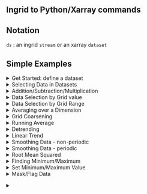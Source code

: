 ## Ingrid to Python/Xarray commands

## Notation

`ds` : an ingrid `stream` or an xarray `dataset`

## Simple Examples
<details> <summary>Get Started: define a dataset</summary> <p>  

[Ingrid on kage](http://kage.ldeo.columbia.edu:81/expert): 

```
%ingrid:
/ds {(/DC/sst.mon.mean.nc) readCDF} def
ds
```

[Python in Jupyter Notebook]()

```
#python:
import xarray as xr
import os
os.system('wget ftp://ftp.cdc.noaa.gov/Datasets/COBE/sst.mon.mean.nc')
ds = xr.open_dataset('sst.mon.mean.nc')
ds
```
</p> </details>

<details> <summary>Selecting Data in Datasets </summary> <p>  
A dataset (stream) contains variables, grids, coordinates and metadata. These can be selected by similar methods for ingrid and python. Try selecting `.sst` and `.lon`

```
%ingrid:
ds .sst
```

```
#python:
ds.sst
```
</p> </details>

<details> <summary>Addition/Subtraction/Multiplication </summary> <p>  
In ingrid, compatible objects (streams, numbers) can be added together element by element

```
%ingrid:
ds .sst 273.15 add
```

In python, compatible objects (xarray datasets/dataarrays, numbers) can be added together

```
#python:
ds.sst + 273.15
```
</p> </details>

<details> <summary>Data Selection by Grid value </summary> <p>  

```
%ingrid:
ds .sst time (Jan 1960) VALUE lat 20 VALUE
```

```
#python:
ds.sst.sel(time= '1960-01', lat=20, method='nearest').plot()
```
</p> </details>

<details> <summary>Data Selection by Grid Range </summary> <p>  

```
%ingrid:
ds T (Jan 1982) (Dec 1995) RANGE lon 20 60 RANGE
```

```
#python:
ds.sel(time=slice('1982-01','1995-12'),lon=slice(20,60))
```
</p> </details>

<details> <summary>Averaging over a Dimension </summary> <p>  

```
%ingrid:
ds [time] average
ds [lat lon] average
```

```
#python:
ds.mean('time')
ds.mean(['lat','lon'])
```
</p> </details>

<details> <summary>Grid Coarsening </summary> <p>  

```
%ingrid:
ds time 12 boxAverage 
```

```
#python:
ds.coarsen(time=12,boundary='trim').mean()
```
</p> </details>

<details> <summary>Running Average </summary> <p>  

```
%ingrid:
ds time 3 runningAverage
```

```
#python:
ds.rolling(time=3, center=True).mean()
```
</p> </details>

<details> <summary>Detrending</summary> <p>  

```
%ingrid:
ds .sst [time]detrend-bfl
```

```
#python:
dfit = ds.sst.polyfit('time', 1, skipna=True)
ds.sst - xr.polyval(coord=ds.time, coeffs=dfit.polyfit_coefficients)
```
</p> </details>

<details> <summary>Linear Trend</summary> <p>  

```
%ingrid:
ds .ssta dup [time]detrend-bfl sub dup time last VALUE exch T first VALUE sub
```

```
#python:
dfit = ds.sst.polyfit('time', 1, skipna=True)
ds['linear_fit'] = xr.polyval(coord=ds.time, coeffs=dfit.polyfit_coefficients)
ds['trend'] = (ds.linear_fit[-1] - ds.linear_fit[0])
```
</p> </details>

<details> <summary>Smoothing Data - non-periodic</summary> <p>  

```
%ingrid:
ds [time] 1 SM121
```

```
#python:
ds.pad(time=1,mode='symmetric').rolling(time=3, center=True).mean().dropna("time")
```
</p> </details>

<details> <summary>Smoothing Data - periodic</summary> <p>  

```
%ingrid:
ds [time] 1 SM121
```

```
#python:
ds.pad(time=1, mode="wrap").rolling(time=3, center=True).mean().dropna("time")
```
</p> </details>

<details> <summary>Root Mean Squared</summary> <p>  

```
%ingrid:
ds [time]rmsover
```

```
#python:
ds.std('time')
```
</p> </details>

<details> <summary>Finding Minimum/Maximum</summary> <p>  

```
%ingrid:
ds [lon lat] maxover
ds [time] minover
```

```
#python:
ds.max(['lon','lat'])
ds.min('time')
```
</p> </details>

<details> <summary>Set Minimum/Maximum Value</summary> <p>  

```
%ingrid:
ds .sst 0 max 28 min
```

```
#python:
ds.sst.clip(min=0,max=28) 
```

</p> </details>

<details> <summary>Mask/Flag Data</summary> <p>  

```
%ingrid:

```

```
#python:
```
</p> </details>

</p> </details>

<details> <summary></summary> <p>  

```
%ingrid:
```

```
#python:
```
</p> </details>

